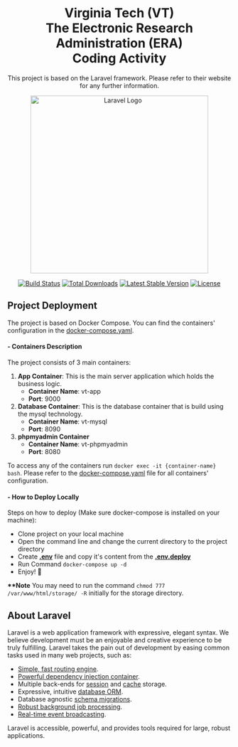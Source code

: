 <h1 align="center">Virginia Tech (VT) <br> The Electronic Research Administration (ERA) <br> Coding Activity</h1>

<p align="center">This project is based on the Laravel framework. Please refer to their website for any further information.</p>

<p align="center"><a href="https://laravel.com" target="_blank"><img src="https://raw.githubusercontent.com/laravel/art/master/logo-lockup/5%20SVG/2%20CMYK/1%20Full%20Color/laravel-logolockup-cmyk-red.svg" width="400" alt="Laravel Logo"></a></p>

<p align="center">
<a href="https://github.com/laravel/framework/actions"><img src="https://github.com/laravel/framework/workflows/tests/badge.svg" alt="Build Status"></a>
<a href="https://packagist.org/packages/laravel/framework"><img src="https://img.shields.io/packagist/dt/laravel/framework" alt="Total Downloads"></a>
<a href="https://packagist.org/packages/laravel/framework"><img src="https://img.shields.io/packagist/v/laravel/framework" alt="Latest Stable Version"></a>
<a href="https://packagist.org/packages/laravel/framework"><img src="https://img.shields.io/packagist/l/laravel/framework" alt="License"></a>
</p>

## Project Deployment

The project is based on Docker Compose. You can find the containers' configuration in the [docker-compose.yaml](/docker-compose.yaml).

#### - Containers Description

The project consists of 3 main containers:
1. **App Container**: This is the main server application which holds the business logic.
    - **Container Name**: vt-app
    - **Port**: 9000
2. **Database Container**: This is the database container that is build using the mysql technology.
    - **Container Name**: vt-mysql
    - **Port**: 8090
3. **phpmyadmin Container**
    - **Container Name**: vt-phpmyadmin
    - **Port**: 8080

To access any of the containers run ```docker exec -it {container-name} bash```. Please refer to the [docker-compose.yaml](./docker-compose.yaml) file for all containers' configuration.

#### - How to Deploy Locally
Steps on how to deploy (Make sure docker-compose is installed on your machine):
- Clone project on your local machine
- Open the command line and change the current directory to the project directory
- Create <b>[.env](./.env)</b> file and copy it's content from the <b>[.env.deploy](./deploy-docker/.env.deploy)</b>
- Run Command ```docker-compose up -d```
- Enjoy! :star_struck:

<b>**Note</b> You may need to run the command ```chmod 777 /var/www/html/storage/ -R``` initially for the storage directory. 

## About Laravel

Laravel is a web application framework with expressive, elegant syntax. We believe development must be an enjoyable and creative experience to be truly fulfilling. Laravel takes the pain out of development by easing common tasks used in many web projects, such as:

- [Simple, fast routing engine](https://laravel.com/docs/routing).
- [Powerful dependency injection container](https://laravel.com/docs/container).
- Multiple back-ends for [session](https://laravel.com/docs/session) and [cache](https://laravel.com/docs/cache) storage.
- Expressive, intuitive [database ORM](https://laravel.com/docs/eloquent).
- Database agnostic [schema migrations](https://laravel.com/docs/migrations).
- [Robust background job processing](https://laravel.com/docs/queues).
- [Real-time event broadcasting](https://laravel.com/docs/broadcasting).

Laravel is accessible, powerful, and provides tools required for large, robust applications.
